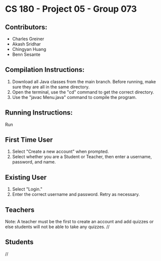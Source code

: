 # CS 180 - Project 05 - Group 073

## Contributors:
* Charles Greiner
* Akash Sridhar
* Chingyan Huang
* Benn Sesante

## Compilation Instructions:
1. Download all Java classes from the main branch. Before running, make sure they are all in the same directory.
2. Open the terminal, use the "cd" command to get the correct directory.
3. Use the "javac Menu.java" command to compile the program.

## Running Instructions:
Run

## First Time User
1. Select "Create a new account" when prompted.
2. Select whether you are a Student or Teacher, then enter a username, password, and name. 

## Existing User
1. Select "Login."
2. Enter the correct username and password. Retry as necessary.

## Teachers
Note: A teacher must be the first to create an account and add quizzes or else students will not be able to take any quizzes.
//

## Students
//
